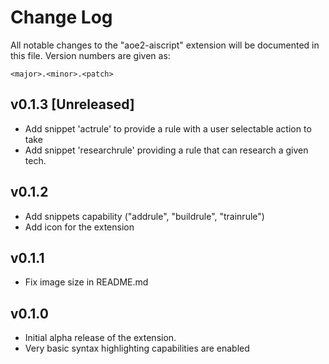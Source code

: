 # Change Log
All notable changes to the "aoe2-aiscript" extension will be documented in this file. Version numbers are given as:

    <major>.<minor>.<patch>

## v0.1.3 [Unreleased]
- Add snippet 'actrule' to provide a rule with a user selectable action to take
- Add snippet 'researchrule' providing a rule that can research a given tech.

## v0.1.2
- Add snippets capability ("addrule", "buildrule", "trainrule")
- Add icon for the extension

## v0.1.1
- Fix image size in README.md

## v0.1.0
- Initial alpha release of the extension.
- Very basic syntax highlighting capabilities are enabled